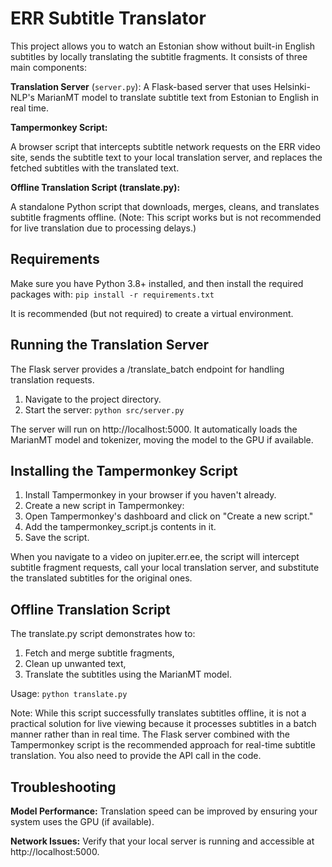 
# ERR Subtitle Translator
This project allows you to watch an Estonian show without built-in English subtitles by locally translating the subtitle fragments. It consists of three main components:

**Translation Server** (`server.py`):
A Flask-based server that uses Helsinki-NLP's MarianMT model to translate subtitle text from Estonian to English in real time.

**Tampermonkey Script:**

A browser script that intercepts subtitle network requests on the ERR video site, sends the subtitle text to your local translation server, and replaces the fetched subtitles with the translated text.

**Offline Translation Script (translate.py):**

A standalone Python script that downloads, merges, cleans, and translates subtitle fragments offline. (Note: This script works but is not recommended for live translation due to processing delays.)

## Requirements
Make sure you have Python 3.8+ installed, and then install the required packages with:
`pip install -r requirements.txt`

It is recommended (but not required) to create a virtual environment.

## Running the Translation Server
The Flask server provides a /translate_batch endpoint for handling translation requests.

1. Navigate to the project directory.
2. Start the server: `python src/server.py`

The server will run on http://localhost:5000. It automatically loads the MarianMT model and tokenizer, moving the model to the GPU if available.

## Installing the Tampermonkey Script
1. Install Tampermonkey in your browser if you haven't already.
2. Create a new script in Tampermonkey:
3. Open Tampermonkey's dashboard and click on "Create a new script."
4. Add the tampermonkey_script.js contents in it.
5. Save the script.

When you navigate to a video on jupiter.err.ee, the script will intercept subtitle fragment requests, call your local translation server, and substitute the translated subtitles for the original ones.

## Offline Translation Script

The translate.py script demonstrates how to:
1. Fetch and merge subtitle fragments,
2. Clean up unwanted text,
3. Translate the subtitles using the MarianMT model.

Usage: `python translate.py`

Note: While this script successfully translates subtitles offline, it is not a practical solution for live viewing because it processes subtitles in a batch manner rather than in real time. The Flask server combined with the Tampermonkey script is the recommended approach for real-time subtitle translation. You also need to provide the API call in the code. 

## Troubleshooting
**Model Performance:**
Translation speed can be improved by ensuring your system uses the GPU (if available).

**Network Issues:**
Verify that your local server is running and accessible at http://localhost:5000.
